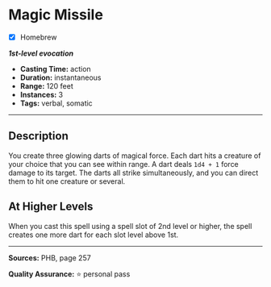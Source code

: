 # Magic Missile
- [x] Homebrew

***1st-level evocation***
- **Casting Time:** action
- **Duration:** instantaneous
- **Range:** 120 feet
- **Instances:** 3
- **Tags:** verbal, somatic

---

## Description
You create three glowing darts of magical force.
Each dart hits a creature of your choice that you can see within range.
A dart deals `1d4 + 1` force damage to its target.
The darts all strike simultaneously, and you can direct them to hit one creature or several.

## At Higher Levels
When you cast this spell using a spell slot of 2nd level or higher, the spell creates one more dart for each slot level above 1st.

---

**Sources:** PHB, page 257

**Quality Assurance:** :star: personal pass
